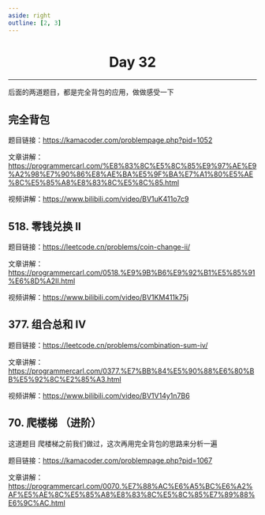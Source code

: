 ```yaml
---
aside: right
outline: [2, 3]
---
```


<h1 style="text-align: center; font-weight: bold;">Day 32</h1>

---

后面的两道题目，都是完全背包的应用，做做感受一下

## 完全背包

题目链接：https://kamacoder.com/problempage.php?pid=1052

文章讲解：https://programmercarl.com/%E8%83%8C%E5%8C%85%E9%97%AE%E9%A2%98%E7%90%86%E8%AE%BA%E5%9F%BA%E7%A1%80%E5%AE%8C%E5%85%A8%E8%83%8C%E5%8C%85.html

视频讲解：https://www.bilibili.com/video/BV1uK411o7c9

## 518. 零钱兑换 II

题目链接：https://leetcode.cn/problems/coin-change-ii/

文章讲解：https://programmercarl.com/0518.%E9%9B%B6%E9%92%B1%E5%85%91%E6%8D%A2II.html

视频讲解：https://www.bilibili.com/video/BV1KM411k75j

## 377. 组合总和 Ⅳ

题目链接：https://leetcode.cn/problems/combination-sum-iv/

文章讲解：https://programmercarl.com/0377.%E7%BB%84%E5%90%88%E6%80%BB%E5%92%8C%E2%85%A3.html

视频讲解：https://www.bilibili.com/video/BV1V14y1n7B6

## 70. 爬楼梯 （进阶）

这道题目 爬楼梯之前我们做过，这次再用完全背包的思路来分析一遍

题目链接：https://kamacoder.com/problempage.php?pid=1067

文章讲解：https://programmercarl.com/0070.%E7%88%AC%E6%A5%BC%E6%A2%AF%E5%AE%8C%E5%85%A8%E8%83%8C%E5%8C%85%E7%89%88%E6%9C%AC.html
